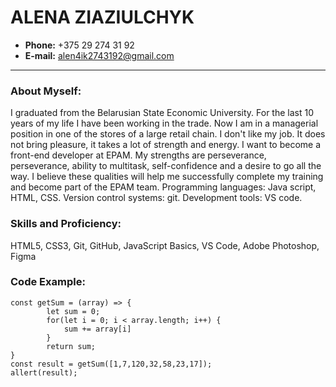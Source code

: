 # ALENA ZIAZIULCHYK

- **Phone:** +375 29 274 31 92
- **E-mail:** alen4ik2743192@gmail.com

---

### About Myself:

I graduated from the Belarusian State Economic University. For the last 10 years of my life I have been working in the trade. Now I am in a managerial position in one of the stores of a large retail chain. I don't like my job. It does not bring pleasure, it takes a lot of strength and energy. I want to become a front-end developer at EPAM. My strengths are perseverance, perseverance, ability to multitask, self-confidence and a desire to go all the way. I believe these qualities will help me successfully complete my training and become part of the EPAM team.
Programming languages: Java script, HTML, CSS. Version control systems: git. Development tools: VS code.

### Skills and Proficiency:

HTML5, CSS3, Git, GitHub, JavaScript Basics, VS Code, Adobe Photoshop, Figma

### Code Example:

```
const getSum = (array) => {
        let sum = 0;
        for(let i = 0; i < array.length; i++) {
            sum += array[i]
        }
        return sum;
}
const result = getSum([1,7,120,32,58,23,17]);
allert(result);
```
